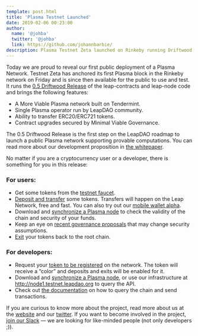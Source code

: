 ```yaml
---
template: post.html
title: 'Plasma Testnet Launched'
date: 2019-02-06 00:23:00
author:
  name: '@johba'
  twitter: '@johba'
  link: https://github.com/johannbarbie/
description: Plasma Testnet Zeta launched on Rinkeby running Driftwood release.
---
```


Today we are proud to reveal our first public deployment of a Plasma Network. Testnet Zeta has anchored its first Plasma block in the Rinkeby network on Friday and is since then available for the public to use and test. It runs the [0.5 Driftwood Release](https://test.leapdao.org/blog/Plasma-Roadmap/) of the leap-contracts and leap-node code and brings the following features:

- A More Viable Plasma network built on Tendermint.
- Single Plasma operator run by LeapDAO community.
- Ability to transfer ERC20/ERC721 tokens.
- Contract upgrades secured by Minimal Viable Governance.

The 0.5 Driftwood Release is the first step on the LeapDAO roadmap to launch a public Plasma network supporting provable computations. You can read more about our development proposition in [the whitepaper](https://docs.google.com/document/d/1vStTjqvqZGyiI5AVtpwCIMlHFnzC_4bbixsCfs27-M8).

No matter if you are a cryptocurrency user or a developer, there is something for you in this release:

### For users:
- Get some tokens from the [testnet faucet](http://testnet.leapdao.org/faucet).
- [Deposit and transfer](http://testnet.leapdao.org/wallet) some tokens. Transfers will happen on the Leap Network, free and fast. You can also try out our [mobile wallet alpha](https://github.com/leapdao/mobile-plasma-wallet).
- Download and [synchronize a Plasma node](https://github.com/leapdao/leap-node) to check the validity of the chain and security of your funds.
- Keep an eye on [recent governance proposals](http://testnet.leapdao.org/governance) that may change security assumptions.
- [Exit](http://testnet.leapdao.org/wallet) your tokens back to the root chain.

### For developers:
- Request your [token to be registered](http://testnet.leapdao.org/registerToken) on the network. The token will receive a “color” and deposits and exits will be enabled for it.
- Download and [synchronize a Plasma node](https://github.com/leapdao/leap-node), or use our infrastructure at http://node1.testnet.leapdao.org to query the API.
- Check out [the documentation](http://docs.leapdao.org) on how to query the chain and send transactions. 


If you are curious to know more about the project, read more about us at the [website](https://leapdao.org/) and our [twitter](https://twitter.com/leapdao). If you want to become involved in the project, [join our Slack](https://docs.google.com/forms/d/e/1FAIpQLSd8_wDGDAi__HvfYEWNK_bvJzIkxwHHRVL6AFEfJewBd2Vn9A/viewform) — we are looking for like-minded people (not only developers ;)).


